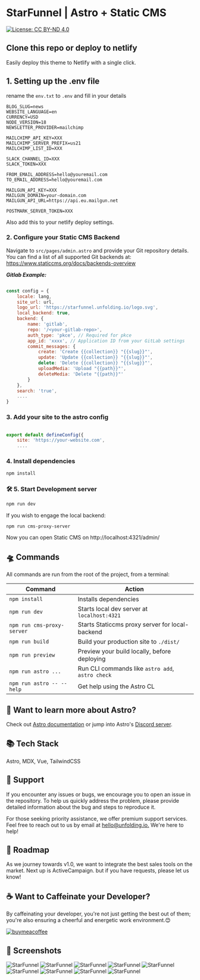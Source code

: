 # StarFunnel | Astro + Static CMS

[![License: CC BY-ND 4.0](https://img.shields.io/badge/License-CC_BY--ND_4.0-lightgrey.svg)](https://creativecommons.org/licenses/by-nd/4.0/)


## Clone this repo or deploy to netlify

Easily deploy this theme to Netlify with a single click.

## 1. Setting up the .env file

rename the `env.txt` to `.env` and fill in your details

    BLOG_SLUG=news 
    WEBSITE_LANGUAGE=en
    CURRENCY=USD 
    NODE_VERSION=18 
    NEWSLETTER_PROVIDER=mailchimp

    MAILCHIMP_API_KEY=XXX
    MAILCHIMP_SERVER_PREFIX=us21	
    MAILCHIMP_LIST_ID=XXX

    SLACK_CHANNEL_ID=XXX
    SLACK_TOKEN=XXX

    FROM_EMAIL_ADDRESS=hello@youremail.com
    TO_EMAIL_ADDRESS=hello@youremail.com 

    MAILGUN_API_KEY=XXX
    MAILGUN_DOMAIN=your-domain.com
    MAILGUN_API_URL=https://api.eu.mailgun.net

    POSTMARK_SERVER_TOKEN=XXX

Also add this to your netlify deploy settings.

### 2. Configure your Static CMS Backend

Navigate to `src/pages/admin.astro` and provide your Git repository details. You can find a list of all supported Git backends at:
<https://www.staticcms.org/docs/backends-overview>

**_Gitlab Example:_**

```javascript

const config = {
	locale: lang,
	site_url: url,
	logo_url: 'https://starfunnel.unfolding.io/logo.svg',
	local_backend: true,
	backend: {
		name: 'gitlab',
		repo: '/<your-gitlab-repo>',
		auth_type: 'pkce', // Required for pkce
		app_id: 'xxxx', // Application ID from your GitLab settings
		commit_messages: {
			create: 'Create {{collection}} "{{slug}}"',
			update: 'Update {{collection}} "{{slug}}"',
			delete: 'Delete {{collection}} "{{slug}}"',
			uploadMedia: 'Upload "{{path}}"',
			deleteMedia: 'Delete "{{path}}"'
		}
	},
	search: 'true',
    ....
}

```

### 3. Add your site to the astro config

```javascript

export default defineConfig({
	site: 'https://your-website.com',
    ....

```

### 4. Install dependencies

```bash
npm install
```

### 🛠️ 5. Start Development server

```bash
npm run dev
```

If you wish to engage the local backend:

```bash
npm run cms-proxy-server
```

Now you can open Static CMS on http&#x3A;//localhost:4321/admin/

## 🛸 Commands

All commands are run from the root of the project, from a terminal:

| Command                    | Action                                           |
| -------------------------- | ------------------------------------------------ |
| `npm install`              | Installs dependencies                            |
| `npm run dev`              | Starts local dev server at `localhost:4321`      |
| `npm run cms-proxy-server` | Starts Staticcms proxy server for local-backend  |
| `npm run build`            | Build your production site to `./dist/`          |
| `npm run preview`          | Preview your build locally, before deploying     |
| `npm run astro ...`        | Run CLI commands like `astro add`, `astro check` |
| `npm run astro -- --help`  | Get help using the Astro CL                      |

## 👀 Want to learn more about Astro?

Check out [Astro documentation](https://docs.astro.build) or jump into Astro's [Discord server](https://astro.build/chat).

## 📚 Tech Stack

Astro, MDX, Vue, TailwindCSS

## 🛟 Support

If you encounter any issues or bugs, we encourage you to open an issue in the repository. To help us quickly address the problem, please provide detailed information about the bug and steps to reproduce it.

For those seeking priority assistance, we offer premium support services. Feel free to reach out to us by email at [hello@unfolding.io.](mailto:hello@unfolding.io.) We're here to help!

## 🚕 Roadmap

As we journey towards v1.0, we want to integrate the best sales tools on the market. Next up is ActiveCampaign. but if you have requests, please let us know!

## ☕️ Want to Caffeinate your Developer? 

By caffeinating your developer, you're not just getting the best out of them; you're also ensuring a cheerful and energetic work environment.😊

[![buymeacoffee](https://starfunnel.unfolding.io/screenshots/bymeacoffee.webp)](https://www.buymeacoffee.com/unfolding.io)





## 📸 Screenshots

![StarFunnel](https://starfunnel.unfolding.io/screenshots/screenshot_1.jpg)
![StarFunnel](https://starfunnel.unfolding.io/screenshots/screenshot_2.jpg)
![StarFunnel](https://starfunnel.unfolding.io/screenshots/screenshot_3.jpg)
![StarFunnel](https://starfunnel.unfolding.io/screenshots/screenshot_4.jpg)
![StarFunnel](https://starfunnel.unfolding.io/screenshots/screenshot_5.jpg)
![StarFunnel](https://starfunnel.unfolding.io/screenshots/screenshot_6.jpg)
![StarFunnel](https://starfunnel.unfolding.io/screenshots/screenshot_7.jpg)
![StarFunnel](https://starfunnel.unfolding.io/screenshots/screenshot_8.jpg)
![StarFunnel](https://starfunnel.unfolding.io/screenshots/screenshot_9.jpg) 






